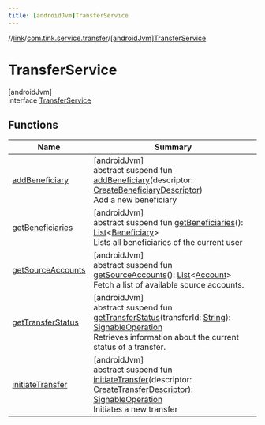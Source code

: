 ```yaml
---
title: [androidJvm]TransferService
---
```

//[link](../../../index.html)/[com.tink.service.transfer](../index.html)/[[androidJvm]TransferService](index.html)



# TransferService



[androidJvm]\
interface [TransferService](index.html)



## Functions


| Name | Summary |
|---|---|
| [addBeneficiary](add-beneficiary.html) | [androidJvm]<br>abstract suspend fun [addBeneficiary](add-beneficiary.html)(descriptor: [CreateBeneficiaryDescriptor](../[android-jvm]-create-beneficiary-descriptor/index.html))<br>Add a new beneficiary |
| [getBeneficiaries](get-beneficiaries.html) | [androidJvm]<br>abstract suspend fun [getBeneficiaries](get-beneficiaries.html)(): [List](https://kotlinlang.org/api/latest/jvm/stdlib/kotlin.collections/-list/index.html)&lt;[Beneficiary](../../com.tink.model.transfer/[android-jvm]-beneficiary/index.html)&gt;<br>Lists all beneficiaries of the current user |
| [getSourceAccounts](get-source-accounts.html) | [androidJvm]<br>abstract suspend fun [getSourceAccounts](get-source-accounts.html)(): [List](https://kotlinlang.org/api/latest/jvm/stdlib/kotlin.collections/-list/index.html)&lt;[Account](../../com.tink.model.account/[android-jvm]-account/index.html)&gt;<br>Fetch a list of available source accounts. |
| [getTransferStatus](get-transfer-status.html) | [androidJvm]<br>abstract suspend fun [getTransferStatus](get-transfer-status.html)(transferId: [String](https://kotlinlang.org/api/latest/jvm/stdlib/kotlin/-string/index.html)): [SignableOperation](../../com.tink.model.transfer/[android-jvm]-signable-operation/index.html)<br>Retrieves information about the current status of a transfer. |
| [initiateTransfer](initiate-transfer.html) | [androidJvm]<br>abstract suspend fun [initiateTransfer](initiate-transfer.html)(descriptor: [CreateTransferDescriptor](../[android-jvm]-create-transfer-descriptor/index.html)): [SignableOperation](../../com.tink.model.transfer/[android-jvm]-signable-operation/index.html)<br>Initiates a new transfer |

